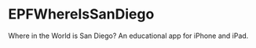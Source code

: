 EPFWhereIsSanDiego
==================

Where in the World is San Diego? An educational app for iPhone and iPad.
